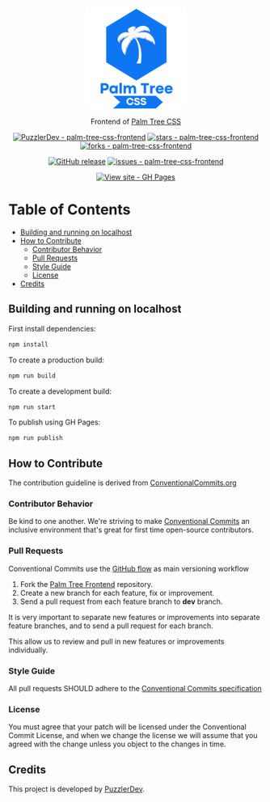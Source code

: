 <div align="center">

<img src="./src/assets/imagotype.svg" alt="Palm Tree CSS's imagotype" title="Palm Tree CSS's imagotype" width="200"/>

Frontend of [Palm Tree CSS](https://github.com/PuzzlerDev/palm-tree-css-frontend)

[![PuzzlerDev - palm-tree-css-frontend](https://img.shields.io/static/v1?label=PuzzlerDev&message=palm-tree-css-frontend&color=blue&logo=github)](https://github.com/PuzzlerDev/palm-tree-css-frontend)
[![stars - palm-tree-css-frontend](https://img.shields.io/github/stars/PuzzlerDev/palm-tree-css-frontend?style=social)](https://github.com/PuzzlerDev/palm-tree-css-frontend)
[![forks - palm-tree-css-frontend](https://img.shields.io/github/forks/PuzzlerDev/palm-tree-css-frontend?style=social)](https://github.com/PuzzlerDev/palm-tree-css-frontend)

[![GitHub release](https://img.shields.io/github/release/PuzzlerDev/palm-tree-css-frontend?include_prereleases=&sort=semver)](https://github.com/PuzzlerDev/palm-tree-css-frontend/releases/) [![issues - palm-tree-css-frontend](https://img.shields.io/github/issues/PuzzlerDev/palm-tree-css-frontend)](https://github.com/PuzzlerDev/palm-tree-css-frontend/issues)

[![View site - GH Pages](https://img.shields.io/badge/View_site-GH_Pages-2ea44f?style=for-the-badge)](https://puzzlerdev.github.io/palm-tree-css-frontend/)

</div>

# Table of Contents

- [Building and running on localhost](#building-and-running-on-localhost)
- [How to Contribute](#how-to-contribute)
	- [Contributor Behavior](#contributor-behavior)
	- [Pull Requests](#pull-requests)
	- [Style Guide](#style-guide)
	- [License](#license)
- [Credits](#credits)

## Building and running on localhost

First install dependencies:

```sh
npm install
```

To create a production build:

```sh
npm run build
```

To create a development build:

```sh
npm run start
```

To publish using GH Pages:

```sh
npm run publish
```

## How to Contribute

The contribution guideline is derived from [ConventionalCommits.org](https://www.conventionalcommits.org/)

### Contributor Behavior

Be kind to one another. We're striving to make [Conventional Commits](https://www.conventionalcommits.org/) an inclusive environment that's great for first time open-source contributors.

### Pull Requests

Conventional Commits use the [GitHub flow](https://guides.github.com/introduction/flow/) as main versioning workflow

1. Fork the [Palm Tree Frontend](https://github.com/PuzzlerDev/palm-tree-css-frontend) repository.
2. Create a new branch for each feature, fix or improvement.
3. Send a pull request from each feature branch to **dev** branch.

It is very important to separate new features or improvements into separate feature branches, and to send a pull request for each branch.

This allow us to review and pull in new features or improvements individually.

### Style Guide

All pull requests SHOULD adhere to the [Conventional Commits specification](https://conventionalcommits.org/)

### License

You must agree that your patch will be licensed under the Conventional Commit License, and when we change the license we will assume that you agreed with the change unless you object to the changes in time.

## Credits

This project is developed by [PuzzlerDev](https://github.com/puzzlerDev/).

